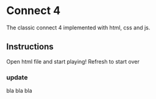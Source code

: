 # Connect 4 

The classic connect 4 implemented with html, css and js. 

## Instructions

Open html file and start playing!
Refresh to start over

### update 

bla bla bla